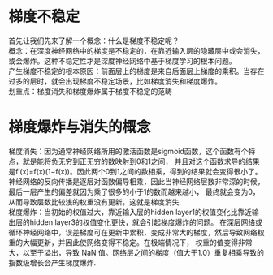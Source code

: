 # 梯度不稳定
首先让我们先来了解一个概念：什么是梯度不稳定呢？<br>
概念：在深度神经网络中的梯度是不稳定的，在靠近输入层的隐藏层中或会消失，或会爆炸。这种不稳定性才是深度神经网络中基于梯度学习的根本问题。<br>
产生梯度不稳定的根本原因：前面层上的梯度是来自后面层上梯度的乘积。当存在过多的层时，就会出现梯度不稳定场景，比如梯度消失和梯度爆炸。<br>
划重点：梯度消失和梯度爆炸属于梯度不稳定的范畴 <br>

# 梯度爆炸与消失的概念
梯度消失：因为通常神经网络所用的激活函数是sigmoid函数，这个函数有个特点，就是能将负无穷到正无穷的数映射到0和1之间，
并且对这个函数求导的结果是f′(x)=f(x)(1−f(x))。因此两个0到1之间的数相乘，得到的结果就会变得很小了。
神经网络的反向传播是逐层对函数偏导相乘，因此当神经网络层数非常深的时候，最后一层产生的偏差就因为乘了很多的小于1的数而越来越小，
最终就会变为0，从而导致层数比较浅的权重没有更新，这就是梯度消失. <br>
梯度爆炸：当初始的权值过大，靠近输入层的hidden layer1的权值变化比靠近输出层的hidden layer3的权值变化更快，就会引起梯度爆炸的问题。
在深层网络或循环神经网络中，误差梯度可在更新中累积，变成非常大的梯度，然后导致网络权重的大幅更新，并因此使网络变得不稳定。在极端情况下，
权重的值变得非常大，以至于溢出，导致 NaN 值。网络层之间的梯度（值大于1.0）重复相乘导致的指数级增长会产生梯度爆炸.<br>

